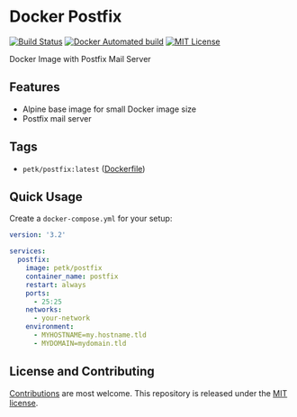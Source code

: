 # Docker Postfix

[![Build Status](https://travis-ci.org/petk/docker-postfix.svg?branch=master)](https://travis-ci.org/petk/docker-postfix) [![Docker Automated build](https://img.shields.io/docker/automated/petk/postfix.svg)](https://hub.docker.com/r/petk/postfix/) [![MIT License](https://img.shields.io/github/license/petk/docker-postfix.svg?style=plastic "MIT License")](https://github.com/petk/docker-postfix/blob/master/LICENSE)

Docker Image with Postfix Mail Server

## Features

* Alpine base image for small Docker image size
* Postfix mail server

## Tags

* `petk/postfix:latest` ([Dockerfile](https://github.com/petk/docker-postfix/blob/master/Dockerfile))

## Quick Usage

Create a `docker-compose.yml` for your setup:

```yaml
version: '3.2'

services:
  postfix:
    image: petk/postfix
    container_name: postfix
    restart: always
    ports:
      - 25:25
    networks:
      - your-network
    environment:
      - MYHOSTNAME=my.hostname.tld
      - MYDOMAIN=mydomain.tld
```

## License and Contributing

[Contributions](https://github.com/petk/docker-postfix/blob/master/CONTRIBUTING.md) are most welcome. This repository is released under the [MIT license](https://github.com/petk/docker-postfix/blob/master/LICENSE).
